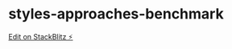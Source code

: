 # styles-approaches-benchmark

[Edit on StackBlitz ⚡️](https://stackblitz.com/edit/react-starter-typescript-sayxu4)